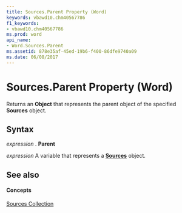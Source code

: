 ```yaml
---
title: Sources.Parent Property (Word)
keywords: vbawd10.chm40567786
f1_keywords:
- vbawd10.chm40567786
ms.prod: word
api_name:
- Word.Sources.Parent
ms.assetid: 878e35af-45ed-19b6-f400-86dfe9740a09
ms.date: 06/08/2017
---
```



# Sources.Parent Property (Word)

Returns an  **Object** that represents the parent object of the specified **Sources** object.


## Syntax

 _expression_ . **Parent**

 _expression_ A variable that represents a **[Sources](Word.Sources.md)** object.


## See also


#### Concepts


[Sources Collection](Word.Sources.md)


